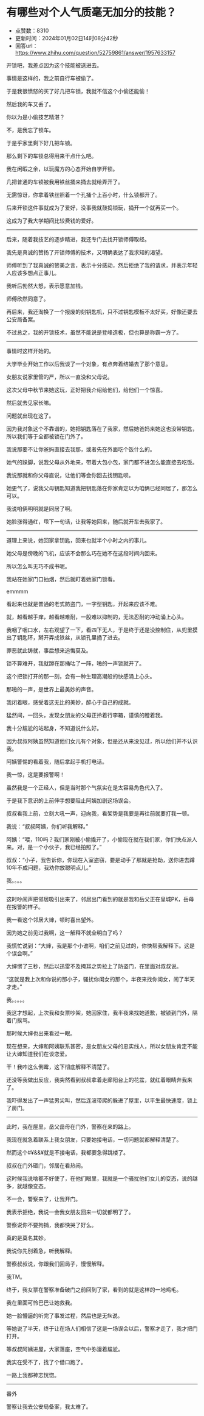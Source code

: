 # 有哪些对个人气质毫无加分的技能？
- 点赞数：8310
- 更新时间：2024年01月02日14时08分42秒
- 回答url：https://www.zhihu.com/question/52759861/answer/1957633157
<body>
 <p data-pid="bK29seKV">开锁吧，我差点因为这个技能被送进去。</p>
 <p data-pid="pbnHbICY">事情是这样的，我之前自行车被偷了。</p>
 <p data-pid="0cAvr3TU">于是我很愤怒的买了好几把车锁，我就不信这个小偷还能偷！</p>
 <p data-pid="BryfK7bm">然后我的车又丢了。</p>
 <p data-pid="o21fdxcd">你以为是小偷技艺精湛？</p>
 <p data-pid="BfS5NCax">不，是我忘了锁车。</p>
 <p data-pid="lYYoMxaj">于是乎家里剩下好几把车锁。</p>
 <p data-pid="SgcNVsI-">那么剩下的车锁总得用来干点什么吧。</p>
 <p data-pid="_etvxMsn">我在闲暇之余，以玩魔方的心态开始自学开锁。</p>
 <p data-pid="z8VHKkU6">几把普通的车锁被我用铁丝捅来捅去就给弄开了。</p>
 <p data-pid="tQA62w4O">无需惊讶，你拿着铁丝照着一个孔捅个上百小时，什么锁都开了。</p>
 <p data-pid="vz1vfKhV">后来开锁这件事就成为了爱好，没事我就鼓捣锁玩，捅开一个就再买一个。</p>
 <p data-pid="Ls6zJK55">这成为了我大学期间比较费钱的爱好。</p>
 <hr>
 <p data-pid="7hC3-CrY">后来，随着我技艺的逐步精进，我还专门去找开锁师傅取经。</p>
 <p data-pid="qvF9e1FY">我先是真诚的赞扬了开锁师傅的技术，又明确表达了我求知的渴望。</p>
 <p data-pid="qXresn9X">师傅听到了我真诚的赞美之言，表示十分感动，然后拒绝了我的请求，并表示年轻人应该多想点正事儿。</p>
 <p data-pid="eJhEpLXS">我听后勃然大怒，表示愿意加钱。</p>
 <p data-pid="ZvBJn0Lu">师傅欣然同意了。</p>
 <p data-pid="E4rfIJo3">再后来，我还淘换了一个报废的刻钥匙机，只不过钥匙模板不太好买，好像还要去公安局备案。</p>
 <p data-pid="qqGNql81">不过总之，我的开锁技术，虽然不能说是登峰造极，但也算是称霸一方了。</p>
 <hr>
 <p data-pid="MfBC_Sa-">事情时这样开始的。</p>
 <p data-pid="7bhFk3Ga">大学毕业开始工作以后我谈了一个对象，有点奔着结婚去了那个意思。</p>
 <p data-pid="LuD29SPn">女朋友说家里管的严，所以一直没和父母说。</p>
 <p data-pid="-ugG4O0u">这次父母中秋节来她这玩，正好把我介绍给他们，给他们一个惊喜。</p>
 <p data-pid="thol2Bfq">然后就去见家长嘛。</p>
 <p data-pid="hi8miyjU">问题就出现在这了。</p>
 <p data-pid="cvEotx9_">因为我对象这个不靠谱的，她把钥匙落在了我家，然后她爸妈来她这也没带钥匙，所以我们等于全都被锁在门外了。</p>
 <p data-pid="ZaUasrCc">我说那要不让你爸妈直接去我那，或者先在外面吃个饭什么的。</p>
 <p data-pid="cyOLR1LM">她气的跺脚，说我父母从外地来，带着大包小包，家门都不进怎么能直接去吃饭。</p>
 <p data-pid="buZAT1F4">我说那就和你父母直说，让他们等会你回去找钥匙呗。</p>
 <p data-pid="YUpFa9Pp">她更气了，说我父母钥匙知道我把钥匙落在你家肯定以为咱俩已经同居了，那怎么可以。</p>
 <p data-pid="iZUVNkIx">我说咱俩明明就是同居了啊。</p>
 <p data-pid="9_6sS-WX">她脸涨得通红，甩下一句话，让我等她回来，随后就开车去我家了。</p>
 <hr>
 <p data-pid="pWC8m6u-">道理上来说，她回家拿钥匙，回来也就半个小时之内的事儿。</p>
 <p data-pid="x1j6XxIO">她父母是傍晚的飞机，应该不会那么巧在她不在这段时间内回来。</p>
 <p data-pid="y2Oj8SYn">所以怎么叫无巧不成书呢。</p>
 <p data-pid="vR8kXDKC">我站在她家门口抽烟，然后就盯着她家门锁看。</p>
 <p data-pid="ndhh3t6L">emmmm</p>
 <p data-pid="2L8HOEYx">看起来也就是普通的老式防盗门，一字型钥匙，开起来应该不难。</p>
 <p data-pid="ci8bmEuN">就，越看越手痒，越看越难耐，一股难以抑制的，无法忍耐的冲动涌上心头。</p>
 <p data-pid="CUcqi3VY">我咽了咽口水，左右观望了一下，看四下无人，于是终于还是没控制住，从兜里摸出了钥匙环，掰开弄成铁丝，从锁孔里捅了进去。</p>
 <p data-pid="j-NWGxSV">罪恶就此铸就，事后想来追悔莫及。</p>
 <p data-pid="qKWjws0V">锁不算难开，我就蹲在那捅咕了一阵，啪的一声锁就开了。</p>
 <p data-pid="Jy2PKpu3">这个把锁打开的那一刻，会有一种生理高潮般的快感涌上心头。</p>
 <p data-pid="Fjghdasf">那啪的一声，是世界上最美妙的声音。</p>
 <p data-pid="dvuKeP8J">我闭着眼，感受着这无比的美妙，醉心于自己的成就。</p>
 <p data-pid="HLnPRe7R">猛然间，一回头，发现女朋友的父母正拎着行李箱，谨慎的瞪着我。</p>
 <p data-pid="mo_PH2yj">我十分尴尬的站起身，不知道说什么好。</p>
 <p data-pid="WzzY7x5f">因为叔叔阿姨虽然知道他们女儿有个对象，但是还从来没见过，所以他们并不认识我。</p>
 <p data-pid="oUkFCLX8">阿姨警惕的看着我，随后拿起手机打电话。</p>
 <p data-pid="yRY5cqW8">我一惊，这是要报警啊！</p>
 <p data-pid="PJlYWXIL">虽然我是一个正经人，但是当时那个气氛实在是太容易角色代入了。</p>
 <p data-pid="MIxh7R-F">于是我下意识的上前伸手想要阻止阿姨加剧这场误会。</p>
 <p data-pid="gdHvPTkO">叔叔看我上前，立刻大吼一声，迎向我，看架势是我要是再往前就要打我一顿。</p>
 <p data-pid="yMDDFBLc">我说：“叔叔阿姨，你们听我解释。”</p>
 <p data-pid="jFyyWtsP">阿姨：“喂，110吗？我们家刚被小偷撬开了，小偷现在就在我们家，你们快点派人来。对，是一个小伙子，我已经拍照了。”</p>
 <p data-pid="ZRfrM_cC">叔叔：“小子，我告诉你，你现在入室盗窃，要是动手了那就是抢劫，送你进去蹲10年不成问题，我劝你放聪明点儿。”</p>
 <p data-pid="9AxenQPM">我。。。。</p>
 <hr>
 <p data-pid="zvRcqYJu">这时吵闹声把邻居吸引出来了，邻居出门看到的就是我和岳父正在皇城PK，岳母在报警的样子。</p>
 <p data-pid="j-WkCsaZ">我一看这个邻居大婶，顿时喜出望外。</p>
 <p data-pid="JvFswGrg">因为她之前见过我啊，这一解释不就全明白了吗？</p>
 <p data-pid="n-WljMsT">我慌忙说到：“大婶，我是那个小谁啊，咱们之前见过的，你快帮我解释下。这是个误会啊。”</p>
 <p data-pid="YYUY5hey">大婶愣了三秒，然后以迅雷不及掩耳之势拉上了防盗门，在里面对叔叔说。</p>
 <p data-pid="vNSI8sKd">“这就是我上次和你说的那小子，骚扰你闺女的那个，半夜来找你闺女，闹了半天才走。”</p>
 <p data-pid="84EE3lQp">我。。。。。</p>
 <p data-pid="Trwy4HSL">我这才想起，上次我和女票吵架，她回家住，我半夜来找她道歉，被锁到门外，隔着门挨骂。</p>
 <p data-pid="TiV7e942">那时候大婶也出来看过一眼。</p>
 <p data-pid="C1RPA8en">现在想来，大婶和阿姨联系甚密，是女朋友父母的忠实线人，所以女朋友肯定不能让大婶知道我们在谈恋爱。</p>
 <p data-pid="BzXlf_fP">干！我咋这么倒霉，这下彻底解释不清楚了。</p>
 <p data-pid="n1xygtQN">还没等我做出反应，我突然看到叔叔拿着走廊阳台上的花盆，就红着眼睛奔我来了。</p>
 <p data-pid="mhN4H5Ys">我吓得发出了一声猛男尖叫，然后连滚带爬的躲进了屋里，以平生最快速度，锁上了房门。</p>
 <hr>
 <p data-pid="2zWe5Aa7">此时，我在屋里，岳父岳母在门外，警察在来的路上。</p>
 <p data-pid="nyqB6URX">我现在就急着联系上我女朋友，只要她接电话，一切问题就都解释清楚了。</p>
 <p data-pid="F8wNrvH8">然而这个#¥&amp;&amp;¥就是不接电话，我都要急得跳楼了。</p>
 <p data-pid="HOkTyr1G">叔叔在门外砸门，邻居在看热闹。</p>
 <p data-pid="_cem5rrr">这时候我说啥都不好使了，在他们眼里，我就是一个骚扰他们女儿的变态，说的越多，就越像变态。</p>
 <p data-pid="dkN1hgnC">不一会，警察来了，让我开门。</p>
 <p data-pid="nmGqiClp">我表示拒绝，我说一会我女朋友回来一切就都明了了。</p>
 <p data-pid="m9-_CiL6">警察说你不要拘捕，我都快哭了好么。</p>
 <p data-pid="Kylxz_tW">真的是莫名其妙。</p>
 <p data-pid="X6p-h3ZR">我说你先别着急，听我解释。</p>
 <p data-pid="I8pB-kB4">警察叔叔说，你跟我们回局子，慢慢解释。</p>
 <p data-pid="8-kfwLKn">我TM。</p>
 <p data-pid="cCNbDheB">终于，我女票在警察准备破门之前回到了家，看到的就是这样的一地鸡毛。</p>
 <p data-pid="cY8yT-V8">我在里面可怜巴巴让她救我。</p>
 <p data-pid="04YduG5S">她一脸懵逼的听完了事发过程，然后也是无fk说。</p>
 <p data-pid="TuoQNs8q">等她说了半天，终于让在场人们相信了这是一场误会以后，警察才走了，我才把门打开。</p>
 <p data-pid="DCiCP_05">等叔叔阿姨进屋，大家落座，空气中弥漫着尴尬。</p>
 <p data-pid="N-BHSZj7">我实在受不了，找了个借口跑了。</p>
 <p data-pid="8GNADK3E">一路上我都神志恍惚。</p>
 <hr>
 <p data-pid="D0di3mYe">番外</p>
 <p data-pid="hR877MNK">警察让我去公安局备案，我太难了。</p>
</body>